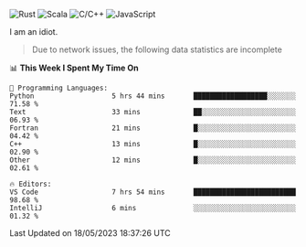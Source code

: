 ![Rust](https://img.shields.io/badge/Rust-000000?style=flat-square&logo=rust&logoColor=white)
![Scala](https://img.shields.io/badge/Scala-DC322F?style=flat-square&logo=Scala)
![C/C++](https://img.shields.io/badge/C++-00599c?style=flat-square&logo=C%2B%2B)
![JavaScript](https://img.shields.io/badge/JavaScript-323330?style=flat-square&logo=javascript&logoColor=F7DF1E)

I am an idiot.

> Due to network issues, the following data statistics are incomplete

<!--START_SECTION:waka-->
📊 **This Week I Spent My Time On** 

```text
💬 Programming Languages: 
Python                   5 hrs 44 mins       ██████████████████░░░░░░░   71.58 % 
Text                     33 mins             ██░░░░░░░░░░░░░░░░░░░░░░░   06.93 % 
Fortran                  21 mins             █░░░░░░░░░░░░░░░░░░░░░░░░   04.42 % 
C++                      13 mins             █░░░░░░░░░░░░░░░░░░░░░░░░   02.90 % 
Other                    12 mins             █░░░░░░░░░░░░░░░░░░░░░░░░   02.61 % 

🔥 Editors: 
VS Code                  7 hrs 54 mins       █████████████████████████   98.68 % 
IntelliJ                 6 mins              ░░░░░░░░░░░░░░░░░░░░░░░░░   01.32 % 
```


 Last Updated on 18/05/2023 18:37:26 UTC
<!--END_SECTION:waka-->

